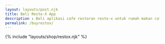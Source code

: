 ```yaml
---
layout: layouts/post.njk
title: Beli Resto-X App
description : Beli aplikasi cafe restoran resto-x untuk rumah makan cafe kuliner restoran.
permalink: /buyrestox/
---
```


{% include "layouts/shop/restox.njk" %}
